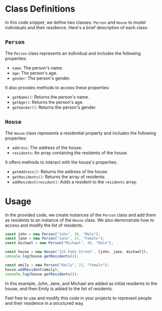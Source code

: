 # Class Definitions

In this code snippet, we define two classes: `Person` and `House` to model individuals and their residence. Here's a brief description of each class:

## `Person`

The `Person` class represents an individual and includes the following properties:
- `name`: The person's name.
- `age`: The person's age.
- `gender`: The person's gender.

It also provides methods to access these properties:
- `getName()`: Returns the person's name.
- `getAge()`: Returns the person's age.
- `getGender()`: Returns the person's gender.

## `House`

The `House` class represents a residential property and includes the following properties:
- `address`: The address of the house.
- `residents`: An array containing the residents of the house.

It offers methods to interact with the house's properties:
- `getAddress()`: Returns the address of the house.
- `getResidents()`: Returns the array of residents.
- `addResident(resident)`: Adds a resident to the `residents` array.

# Usage

In the provided code, we create instances of the `Person` class and add them as residents to an instance of the `House` class. We also demonstrate how to access and modify the list of residents.

```javascript
const john = new Person("John", 30, "Male");
const jane = new Person("Jane", 25, "Female");
const michael = new Person("Michael", 40, "Male");

const house = new House('123 Fake Street', [john, jane, michael]);
console.log(house.getResidents());

const emily = new Person("Emily", 22, "Female");
house.addResident(emily);
console.log(house.getResidents());
```

In this example, John, Jane, and Michael are added as initial residents to the house, and then Emily is added to the list of residents.

Feel free to use and modify this code in your projects to represent people and their residence in a structured way.